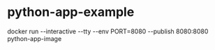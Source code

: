 # python-app-example
docker run --interactive --tty --env PORT=8080 --publish 8080:8080 python-app-image